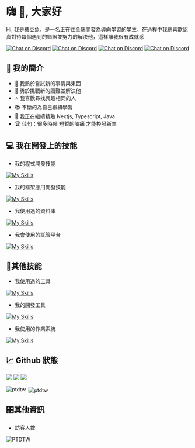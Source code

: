 # 嗨 👋, 大家好
Hi, 我是糖豆魚，是一名正在往全端開發為導向學習的學生，在過程中我總喜歡認真對待每個遇到的錯誤並努力的解決他，這樣讓我很有成就感

<div><a href="https://discord.gg/bAuKcwCqwX">
        <img src="https://img.shields.io/badge/Discord群組-black?style=for-the-badge&logo=discord"
            alt="Chat on Discord"></a>

<a href="https://discord.com/users/1017367319690887190">
        <img src="https://img.shields.io/badge/Discord個人檔案-black?style=for-the-badge&logo=discord"
            alt="Chat on Discord"></a>
            
<a href="https://www.instagram.com/ptd.tw/">
        <img src="https://img.shields.io/badge/Instagram-pink?style=for-the-badge&logo=instagram"
            alt="Chat on Discord"></a>

<a href="https://ptdtw.fun">
        <img src="https://img.shields.io/badge/個人網站-27A3D9?style=for-the-badge"
            alt="Chat on Discord"></a></div>

## 📡 我的簡介
- 🔭 我熱於嘗試新的事情與東西
- 💪 勇於挑戰新的困難並解決他
- ⭐️ 我喜歡尋找興趣相同的人
- 📚 不斷的為自己繼續學習
- 🌱 我正在繼續精熟 Nextjs, Typescript, Java
- 🏆 佳句：很多時候 短暫的陣痛 才能換發新生

## 💻 我在開發上的技能
- 我的程式開發技能
  
[![My Skills](https://skillicons.dev/icons?i=html,css,js,cs,dotnet,jquery,md,php,py,bootstrap)](https://skillicons.dev)
- 我的框架應用開發技能
  
[![My Skills](https://skillicons.dev/icons?i=vue,vuetify,vite,nuxtjs,discordjs,electron,nodejs,express)](https://skillicons.dev)
- 我使用過的資料庫
  
[![My Skills](https://skillicons.dev/icons?i=mongodb,mysql,sqlite,cloudflare)](https://skillicons.dev)
- 我會使用的託管平台
  
[![My Skills](https://skillicons.dev/icons?i=gcp,heroku,netlify,firebase,vercel)](https://skillicons.dev)

## 📱其他技能
- 我使用過的工具
  
[![My Skills](https://skillicons.dev/icons?i=bash,docker,figma,ps,postman,powershell,npm,yarn,pnpm,webpack,vite,wordpress)](https://skillicons.dev)

- 我的開發工具
  
[![My Skills](https://skillicons.dev/icons?i=phpstorm,eclipse,godot,sublime,vscode,visualstudio,neovim,vim)](https://skillicons.dev)

- 我使用的作業系統
  
[![My Skills](https://skillicons.dev/icons?i=windows,apple,ubuntu,linux)](https://skillicons.dev)

## 📈 Github 狀態
![](http://github-profile-summary-cards.vercel.app/api/cards/profile-details?username=PTDTW&theme=dark)
![](http://github-profile-summary-cards.vercel.app/api/cards/stats?username=PTDTW&theme=dark)
![](http://github-profile-summary-cards.vercel.app/api/cards/productive-time?username=PTDTW&theme=dark&utcOffset=8)
<div>
<p><img align="left" src="https://github-readme-stats.vercel.app/api/top-langs?username=ptdtw&theme=dark&show_icons=true&locale=en&layout=compact&hide=less" alt="ptdtw" /></p>
<p>&nbsp;<img align="center" src="https://github-readme-stats.vercel.app/api?username=ptdtw&show_icons=true&theme=dark&locale=en" alt="ptdtw" /></p>
</div>


## 🎛️其他資訊
- 訪客人數
  
![PTDTW](https://count.getloli.com/@ptdtw?name=ptdtw&theme=rule34&padding=8&offset=0&align=center&scale=1.3&pixelated=1)
